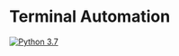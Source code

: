# Terminal Automation

[![Python 3.7](https://img.shields.io/badge/python-3.7.6-blue.svg)](https://www.python.org/downloads/release/python-376/)
